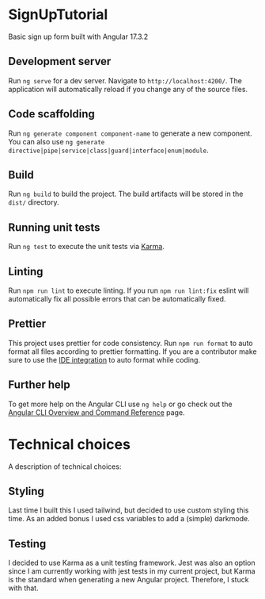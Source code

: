 # SignUpTutorial

Basic sign up form built with Angular 17.3.2

## Development server

Run `ng serve` for a dev server. Navigate to `http://localhost:4200/`. The application will automatically reload if you change any of the source files.

## Code scaffolding

Run `ng generate component component-name` to generate a new component. You can also use `ng generate directive|pipe|service|class|guard|interface|enum|module`.

## Build

Run `ng build` to build the project. The build artifacts will be stored in the `dist/` directory.

## Running unit tests

Run `ng test` to execute the unit tests via [Karma](https://karma-runner.github.io).

## Linting

Run `npm run lint` to execute linting. If you run `npm run lint:fix` eslint will automatically fix all possible errors that can be automatically fixed.

## Prettier

This project uses prettier for code consistency. Run `npm run format` to auto format all files according to prettier formatting. If you are a contributor make sure to use the [IDE integration](https://prettier.io/docs/en/editors.html) to auto format while coding.

## Further help

To get more help on the Angular CLI use `ng help` or go check out the [Angular CLI Overview and Command Reference](https://angular.io/cli) page.

# Technical choices

A description of technical choices:

## Styling

Last time I built this I used tailwind, but decided to use custom styling this time. As an added bonus I used css variables to add a (simple) darkmode.

## Testing

I decided to use Karma as a unit testing framework. Jest was also an option since I am currently working with jest tests in my current project, but Karma is the standard when generating a new Angular project. Therefore, I stuck with that.
